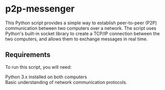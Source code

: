 # p2p-messenger

This Python script provides a simple way to establish peer-to-peer (P2P) communication between two computers over a network. The script uses Python's built-in socket library to create a TCP/IP connection between the two computers, and allows them to exchange messages in real time.

## Requirements
To run this script, you will need:  

Python 3.x installed on both computers  
Basic understanding of network communication protocols. 
